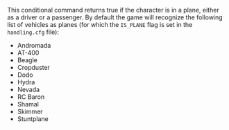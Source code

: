 This conditional command returns true if the character is in a plane, either as a driver or a passenger. By default the game will recognize the following list of vehicles as planes (for which the `IS_PLANE` flag is set in the `handling.cfg` file):

- Andromada
- AT-400
- Beagle
- Cropduster
- Dodo
- Hydra
- Nevada
- RC Baron
- Shamal
- Skimmer
- Stuntplane
